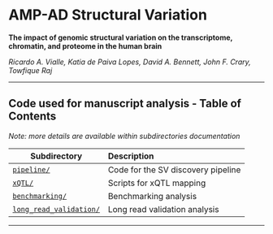 # AMP-AD Structural Variation

**The impact of genomic structural variation on the transcriptome, chromatin, and proteome in the human brain**

*Ricardo A. Vialle, Katia de Paiva Lopes, David A. Bennett, John F. Crary, Towfique Raj*

------

## Code used for manuscript analysis - Table of Contents

_Note: more details are available within subdirectories documentation_

| Subdirectory | Description |
| --- | :--- |
| [`pipeline/`](https://github.com/RajLabMSSM/AMP_AD_StructuralVariation/tree/main/analysis/pipeline/) | Code for the SV discovery pipeline |
| [`xQTL/`](https://github.com/RajLabMSSM/AMP_AD_StructuralVariation/tree/main/analysis/xQTL/) | Scripts for xQTL mapping |
| [`benchmarking/`](https://github.com/RajLabMSSM/AMP_AD_StructuralVariation/tree/main/analysis/benchmarking/) | Benchmarking analysis |
| [`long_read_validation/`](https://github.com/RajLabMSSM/AMP_AD_StructuralVariation/tree/main/analysis/long_read_validation/) | Long read validation analysis |

------
